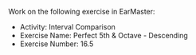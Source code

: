 Work on the following exercise in EarMaster:
- Activity: Interval Comparison
- Exercise Name: Perfect 5th & Octave  - Descending
- Exercise Number: 16.5
